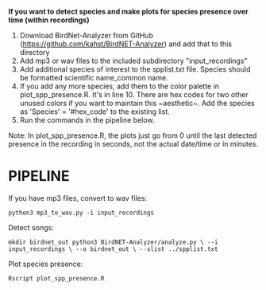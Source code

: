 **If you want to detect species and make plots for species presence over time (within recordings)**

1. Download BirdNet-Analyzer from GitHub (https://github.com/kahst/BirdNET-Analyzer) and add that to this directory
2. Add mp3 or wav files to the included subdirectory "input_recordings"
3. Add additional species of interest to the spplist.txt file. Species should be formatted scientific name_common name.
4. If you add any more species, add them to the color palette in plot_spp_presence.R. It's in line 10. There are hex codes for two other unused colors if you want to maintain this ~aesthetic~. Add the species as 'Species' = '#hex_code' to the existing list.
5. Run the commands in the pipeline below.

Note: In plot_spp_presence.R, the plots just go from 0 until the last detected presence in the recording in seconds, not the actual date/time or in minutes.

# PIPELINE

If you have mp3 files, convert to wav files:

`python3 mp3_to_wav.py -i input_recordings`

Detect songs:

`
mkdir birdnet_out
python3 BirdNET-Analyzer/analyze.py \
--i input_recordings \
--o birdnet_out \
--slist ../spplist.txt
`

Plot species presence:

`Rscript plot_spp_presence.R`
